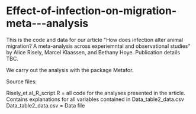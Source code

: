 # Effect-of-infection-on-migration-meta---analysis

This is the code and data for our article "How does infection alter animal migration? A meta-analysis across experiemntal and observational studies" by Alice Risely, Marcel Klaassen, and Bethany Hoye. Publication details TBC.

We carry out the analysis with the package Metafor.

Source files:

Risely_et.al_R_script.R = all code for the analyses presented in the article. Contains explanations for all variables contained in Data_table2_data.csv
Data_table2_data.csv = Data file
